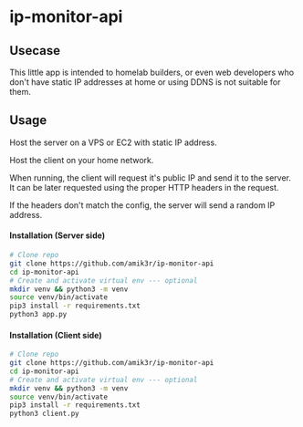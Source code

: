# ip-monitor-api

## Usecase
This little app is intended to homelab builders, or even web developers who don't have static IP addresses at home or using DDNS is not suitable for them.


## Usage
Host the server on a VPS or EC2 with static IP address.

Host the client on your home network.

When running, the client will request it's public IP and send it to the server. It can be later requested using the proper HTTP headers in the request.

If the headers don't match the config, the server will send a random IP address.


#### Installation (Server side)
```bash
# Clone repo
git clone https://github.com/amik3r/ip-monitor-api
cd ip-monitor-api
# Create and activate virtual env --- optional
mkdir venv && python3 -m venv
source venv/bin/activate
pip3 install -r requirements.txt
python3 app.py
```

#### Installation (Client side)
```bash
# Clone repo
git clone https://github.com/amik3r/ip-monitor-api
cd ip-monitor-api
# Create and activate virtual env --- optional
mkdir venv && python3 -m venv
source venv/bin/activate
pip3 install -r requirements.txt
python3 client.py
```
